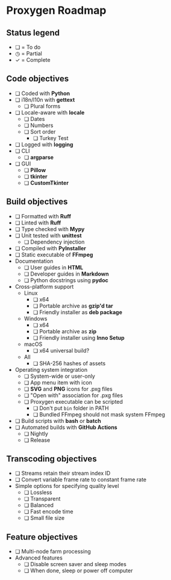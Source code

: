 # Proxygen Roadmap

## Status legend

- ❏ = To do
- ◷ = Partial
- ✓ = Complete

## Code objectives

- ❏ Coded with **Python**
- ❏ i18n/l10n with **gettext**
  - ❏ Plural forms
- ❏ Locale-aware with **locale**
  - ❏ Dates
  - ❏ Numbers
  - ❏ Sort order
    - ❏ Turkey Test
- ❏ Logged with **logging**
- ❏ CLI
  - ❏ **argparse**
- ❏ GUI
  - ❏ **Pillow**
  - ❏ **tkinter**
  - ❏ **CustomTkinter**

## Build objectives

- ❏ Formatted with **Ruff**
- ❏ Linted with **Ruff**
- ❏ Type checked with **Mypy**
- ❏ Unit tested with **unittest**
  - ❏ Dependency injection
- ❏ Compiled with **PyInstaller**
- ❏ Static executable of **FFmpeg**
- Documentation
  - ❏ User guides in **HTML**
  - ❏ Developer guides in **Markdown**
  - ❏ Python docstrings using **pydoc**
- Cross-platform support
  - Linux
    - ❏ x64
    - ❏ Portable archive as **gzip'd tar**
    - ❏ Friendly installer as **deb package**
  - Windows
    - ❏ x64
    - ❏ Portable archive as **zip**
    - ❏ Friendly installer using **Inno Setup**
  - macOS
    - ❏ x64 universal build?
  - All
    - ❏ SHA-256 hashes of assets
- Operating system integration
  - ❏ System-wide or user-only
  - ❏ App menu item with icon
  - ❏ **SVG** and **PNG** icons for .pxg files
  - ❏ "Open with" association for .pxg files
  - ❏ Proxygen executable can be scripted
    - ❏ Don't put `bin` folder in PATH
    - ❏ Bundled FFmpeg should not mask system FFmpeg
- ❏ Build scripts with **bash** or **batch**
- ❏ Automated builds with **GitHub Actions**
  - ❏ Nightly
  - ❏ Release

## Transcoding objectives

- ❏ Streams retain their stream index ID
- ❏ Convert variable frame rate to constant frame rate
- Simple options for specifying quality level
  - ❏ Lossless
  - ❏ Transparent
  - ❏ Balanced
  - ❏ Fast encode time
  - ❏ Small file size

## Feature objectives

- ❏ Multi-node farm processing
- Advanced features
  - ❏ Disable screen saver and sleep modes
  - ❏ When done, sleep or power off computer
